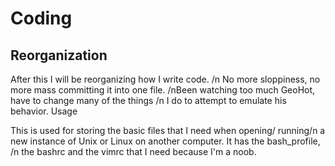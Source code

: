 # Coding
<h2> Reorganization </h2>
<p> After this I will be reorganizing how I write code. /n
    No more sloppiness, no more mass committing it into one file.
  /nBeen watching too much GeoHot, have to change many of the things /n
  I do to attempt to emulate his behavior. </p?
<h2> Usage </h>
<p> This is used for storing the basic files that I need when opening/ running/n
    a new instance of Unix or Linux on another computer. It has the bash_profile, /n
    the bashrc and the vimrc that I need because I'm a noob. </p>
    
